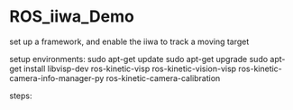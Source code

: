 # ROS_iiwa_Demo
set up a framework, and enable the iiwa to track a moving target

setup environments:
    sudo apt-get update
    sudo apt-get upgrade
    sudo apt-get install libvisp-dev ros-kinetic-visp ros-kinetic-vision-visp ros-kinetic-camera-info-manager-py ros-kinetic-camera-calibration

steps:

